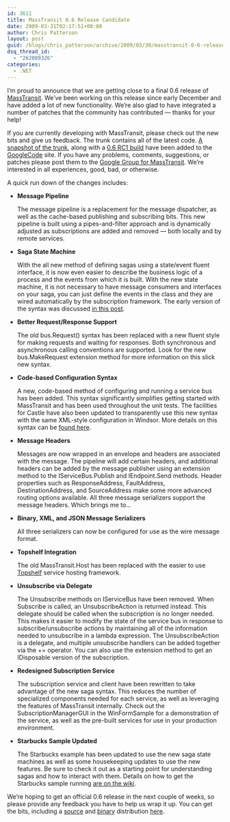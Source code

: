 ```yaml
---
id: 3611
title: MassTransit 0.6 Release Candidate
date: 2009-03-31T02:17:51+00:00
author: Chris Patterson
layout: post
guid: /blogs/chris_patterson/archive/2009/03/30/masstransit-0-6-release-candidate.aspx
dsq_thread_id:
  - "262089326"
categories:
  - .NET
---
```

I&#8217;m proud to announce that we are getting close to a final 0.6 release of [MassTransit](http://code.google.com/p/masstransit/). We&#8217;ve been working on this release since early December and have added a lot of new functionality. We&#8217;re also glad to have integrated a number of patches that the community has contributed &#8212; thanks for your help! 

If you are currently developing with MassTransit, please check out the new bits and give us feedback. The trunk contains all of the latest code. [A snapshot of the trunk](http://masstransit.googlecode.com/files/masstransit-0.6RC1-r1829-src.zip), along with a [0.6 RC1 build](http://masstransit.googlecode.com/files/masstransit-0.6RC1-r1829.zip) have been added to the [GoogleCode](http://code.google.com/p/masstransit/) site. If you have any problems, comments, suggestions, or patches please post them to the [Google Group for MassTransit](http://groups.google.com/group/masstransit-discuss). We&#8217;re interested in all experiences, good, bad, or otherwise. 

A quick run down of the changes includes: 

  * **Message Pipeline**
  
    The message pipeline is a replacement for the message dispatcher, as well as the cache-based publishing and subscribing bits. This new pipeline is built using a pipes-and-filter approach and is dynamically adjusted as subscriptions are added and removed &#8212; both locally and by remote services. 
  * **Saga State Machine**
  
    With the all new method of defining sagas using a state/event fluent interface, it is now even easier to describe the business logic of a process and the events from which it is built. With the new state machine, it is not necessary to have message consumers and interfaces on your saga, you can just define the events in the class and they are wired automatically by the subscription framework. The early version of the syntax was discussed [in this post](http://blog.phatboyg.com/2009/01/16/state-machine-for-managing-sagas/). 
  * **Better Request/Response Support**
  
    The old bus.Request() syntax has been replaced with a new fluent style for making requests and waiting for responses. Both synchronous and asynchronous calling conventions are supported. Look for the new bus.MakeRequest extension method for more information on this slick new syntax. 
  * **Code-based Configuration Syntax**
  
    A new, code-based method of configuring and running a service bus has been added. This syntax significantly simplifies getting started with MassTransit and has been used throughout the unit tests. The facilities for Castle have also been updated to transparently use this new syntax with the same XML-style configuration in Windsor. More details on this syntax can be [found here](http://blog.phatboyg.com/2008/12/21/simplified-masstransit-configuration/). 
  * **Message Headers**
  
    Messages are now wrapped in an envelope and headers are associated with the message. The pipeline will add certain headers, and additional headers can be added by the message publisher using an extension method to the IServiceBus.Publish and IEndpoint.Send methods. Header properties such as ResponseAddress, FaultAddress, DestinationAddress, and SourceAddress make some more advanced routing options available. All three message serializers support the message headers. Which brings me to&#8230; 
  * **Binary, XML, and JSON Message Serializers**
  
    All three serializers can now be configured for use as the wire message format. 
  * **Topshelf Integration**
  
    The old MassTransit.Host has been replaced with the easier to use [Topshelf](http://code.google.com/p/topshelf/) service hosting framework. 
  * **Unsubscribe via Delegate**
  
    The Unsubscribe methods on IServiceBus have been removed. When Subscribe is called, an UnsubscribeAction is returned instead. This delegate should be called when the subscription is no longer needed. This makes it easier to modify the state of the service bus in response to subscribe/unsubscribe actions by maintaining all of the information needed to unsubscribe in a lambda expression. The UnsubscribeAction is a delegate, and multiple unsubscribe handlers can be added together via the += operator. You can also use the extension method to get an IDisposable version of the subscription. 
  * **Redesigned Subscription Service**
  
    The subscription service and client have been rewritten to take advantage of the new saga syntax. This reduces the number of specialized components needed for each service, as well as leveraging the features of MassTransit internally. Check out the SubscriptionManagerGUI in the WinFormSample for a demonstration of the service, as well as the pre-built services for use in your production environment. 
  * **Starbucks Sample Updated**
  
    The Starbucks example has been updated to use the new saga state machines as well as some housekeeping updates to use the new features. Be sure to check it out as a starting point for understanding sagas and how to interact with them. Details on how to get the Starbucks sample running [are on the wiki](http://masstransit.pbwiki.com/starbucks). 

We&#8217;re hoping to get an official 0.6 release in the next couple of weeks, so please provide any feedback you have to help us wrap it up. You can get the bits, including a [source](http://masstransit.googlecode.com/files/masstransit-0.6RC1-r1829-src.zip) and [binary](http://masstransit.googlecode.com/files/masstransit-0.6RC1-r1829.zip) distribution [here](http://code.google.com/p/masstransit/downloads/list).